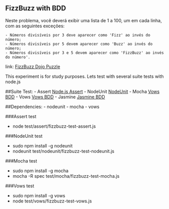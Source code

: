 FizzBuzz with BDD
---------------

Neste problema, você deverá exibir uma lista de 1 a 100, um em cada linha, com as seguintes exceções:

	- Números divisíveis por 3 deve aparecer como 'Fizz' ao invés do número;
	- Números divisíveis por 5 devem aparecer como 'Buzz' ao invés do número;
	- Números divisíveis por 3 e 5 devem aparecer como 'FizzBuzz' ao invés do número'.


link: [FizzBuzz Dojo Puzzle](http://dojopuzzles.com/problemas/exibe/fizzbuzz/ "FizzBuzz Dojo Puzzle")


This experiment is for study purposes. Lets test with several suite tests with node.js


##Suite Test:
	- Assert [Node.js Assert](http://nodejs.org/docs/v0.3.1/api/assert.html "Node.js Assert")
	- NodeUnit [NodeUnit](http://nodejs.org/docs/v0.3.1/api/assert.html "NodeUnit")
	- Mocha [Vows BDD](https://github.com/visionmedia/mocha "Mocha BDD")
	- Vows [Vows BDD](http://vowsjs.org/ "Vows BDD")
	- Jasmine [Jasmine BDD](https://github.com/pivotal/jasmine/wiki "Jasmine BDD")


##Dependencies:
	- nodeunit
	- mocha
	- vows

###Assert test
- node test/assert/fizzbuzz-test-assert.js

###NodeUnit test
- sudo npm install -g nodeunit
- nodeunit test/nodeunit/fizzbuzz-test-nodeunit.js 

###Mocha test
- sudo npm install -g mocha
- mocha -R spec test/mocha/fizzbuzz-test-mocha.js 

###Vows test
- sudo npm install -g vows
- node test/vows/fizzbuzz-test-vows.js
